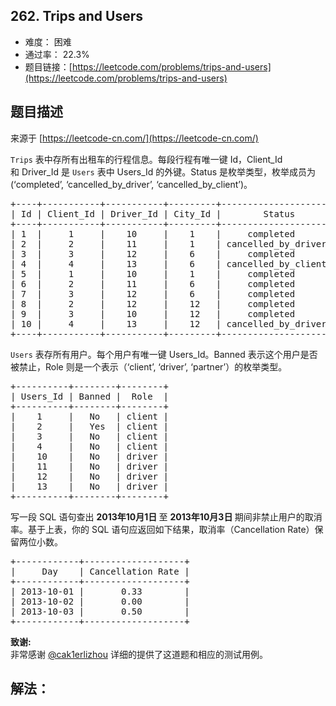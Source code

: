 ## 262. Trips and Users

- 难度： 困难
- 通过率： 22.3%
- 题目链接：[https://leetcode.com/problems/trips-and-users](https://leetcode.com/problems/trips-and-users)


## 题目描述

来源于 [https://leetcode-cn.com/](https://leetcode-cn.com/)

<p><code>Trips</code>&nbsp;表中存所有出租车的行程信息。每段行程有唯一键 Id，Client_Id 和&nbsp;Driver_Id 是&nbsp;<code>Users</code>&nbsp;表中 Users_Id 的外键。Status 是枚举类型，枚举成员为 (&lsquo;completed&rsquo;, &lsquo;cancelled_by_driver&rsquo;, &lsquo;cancelled_by_client&rsquo;)。</p>

<pre>+----+-----------+-----------+---------+--------------------+----------+
| Id | Client_Id | Driver_Id | City_Id |        Status      |Request_at|
+----+-----------+-----------+---------+--------------------+----------+
| 1  |     1     |    10     |    1    |     completed      |2013-10-01|
| 2  |     2     |    11     |    1    | cancelled_by_driver|2013-10-01|
| 3  |     3     |    12     |    6    |     completed      |2013-10-01|
| 4  |     4     |    13     |    6    | cancelled_by_client|2013-10-01|
| 5  |     1     |    10     |    1    |     completed      |2013-10-02|
| 6  |     2     |    11     |    6    |     completed      |2013-10-02|
| 7  |     3     |    12     |    6    |     completed      |2013-10-02|
| 8  |     2     |    12     |    12   |     completed      |2013-10-03|
| 9  |     3     |    10     |    12   |     completed      |2013-10-03| 
| 10 |     4     |    13     |    12   | cancelled_by_driver|2013-10-03|
+----+-----------+-----------+---------+--------------------+----------+
</pre>

<p><code>Users</code>&nbsp;表存所有用户。每个用户有唯一键 Users_Id。Banned 表示这个用户是否被禁止，Role 则是一个表示（&lsquo;client&rsquo;, &lsquo;driver&rsquo;, &lsquo;partner&rsquo;）的枚举类型。</p>

<pre>+----------+--------+--------+
| Users_Id | Banned |  Role  |
+----------+--------+--------+
|    1     |   No   | client |
|    2     |   Yes  | client |
|    3     |   No   | client |
|    4     |   No   | client |
|    10    |   No   | driver |
|    11    |   No   | driver |
|    12    |   No   | driver |
|    13    |   No   | driver |
+----------+--------+--------+
</pre>

<p>写一段 SQL 语句查出&nbsp;<strong>2013年10月1日&nbsp;</strong>至&nbsp;<strong>2013年10月3日&nbsp;</strong>期间非禁止用户的取消率。基于上表，你的 SQL 语句应返回如下结果，取消率（Cancellation Rate）保留两位小数。</p>

<pre>+------------+-------------------+
|     Day    | Cancellation Rate |
+------------+-------------------+
| 2013-10-01 |       0.33        |
| 2013-10-02 |       0.00        |
| 2013-10-03 |       0.50        |
+------------+-------------------+
</pre>

<p><strong>致谢:</strong><br>
非常感谢&nbsp;<a href="https://leetcode.com/discuss/user/cak1erlizhou">@cak1erlizhou</a>&nbsp;详细的提供了这道题和相应的测试用例。</p>


## 解法：